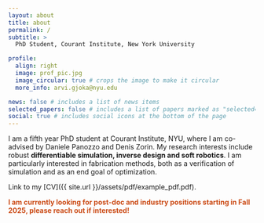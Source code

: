```yaml
---
layout: about
title: about
permalink: /
subtitle: >
  PhD Student, Courant Institute, New York University 

profile:
  align: right
  image: prof_pic.jpg
  image_circular: true # crops the image to make it circular
  more_info: arvi.gjoka@nyu.edu

news: false # includes a list of news items
selected_papers: false # includes a list of papers marked as "selected={true}"
social: true # includes social icons at the bottom of the page
---
```


I am a fifth year PhD student at Courant Institute, NYU, where I am co-advised by Daniele Panozzo and Denis Zorin. My research interests include robust **differentiable simulation, inverse design and soft robotics**. I am particularly interested in fabrication methods, both as a verification of simulation and as an end goal of optimization.
 <!-- I am particularly focused in robust methods that are demonstrable via fabrication. -->

Link to my [CV]({{ site.url }}/assets/pdf/example_pdf.pdf).

<span style="color:#cb4b16">**I am currently looking for post-doc and industry positions starting in Fall 2025, please reach out if interested!**</span>

<!-- Write your biography here. Tell the world about yourself. Link to your favorite [subreddit](http://reddit.com). You can put a picture in, too. The code is already in, just name your picture `prof_pic.jpg` and put it in the `img/` folder.

Put your address / P.O. box / other info right below your picture. You can also disable any of these elements by editing `profile` property of the YAML header of your `_pages/about.md`. Edit `_bibliography/papers.bib` and Jekyll will render your [publications page](/al-folio/publications/) automatically.

Link to your social media connections, too. This theme is set up to use [Font Awesome icons](https://fontawesome.com/) and [Academicons](https://jpswalsh.github.io/academicons/), like the ones below. Add your Facebook, Twitter, LinkedIn, Google Scholar, or just disable all of them. -->
